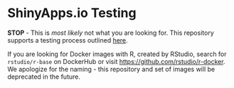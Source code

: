 ShinyApps.io Testing
===========

**STOP** - This is _most likely_ not what you are looking for. This repository
supports a testing process outlined [here](https://github.com/rstudio/shinyapps-package-dependencies/blob/master/CONTRIBUTING.md).

If you are looking for Docker images with R, created by RStudio, search for
`rstudio/r-base` on DockerHub or visit https://github.com/rstudio/r-docker. We
apologize for the naming - this repository and set of images will be deprecated
in the future.

